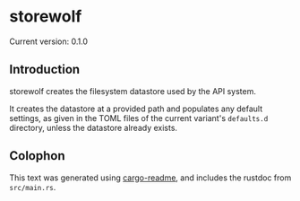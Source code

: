 # storewolf

Current version: 0.1.0

## Introduction

storewolf creates the filesystem datastore used by the API system.

It creates the datastore at a provided path and populates any default settings, as given in the
TOML files of the current variant's `defaults.d` directory, unless the datastore already exists.

## Colophon

This text was generated using [cargo-readme](https://crates.io/crates/cargo-readme), and includes the rustdoc from `src/main.rs`.
